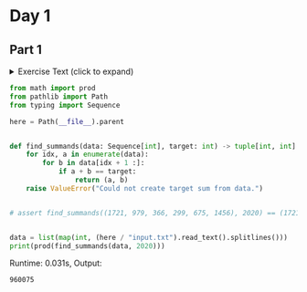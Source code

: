 # Day 1
## Part 1

<details><summary>Exercise Text (click to expand)</summary>
<article class="day-desc">
  <h2>--- Day 1: Report Repair ---</h2>
  <p>
    After saving Christmas <a href="/events">five years in a row</a>, you've
    decided to take a vacation at a nice resort on a tropical island.
    <span title="WHAT COULD GO WRONG">Surely</span>, Christmas will go on
    without you.
  </p>
  <p>
    The tropical island has its own currency and is entirely cash-only. The gold
    coins used there have a little picture of a starfish; the locals just call
    them <em class="star">stars</em>. None of the currency exchanges seem to
    have heard of them, but somehow, you'll need to find fifty of these coins by
    the time you arrive so you can pay the deposit on your room.
  </p>
  <p>
    To save your vacation, you need to get all
    <em class="star">fifty stars</em> by December 25th.
  </p>
  <p>
    Collect stars by solving puzzles. Two puzzles will be made available on each
    day in the Advent calendar; the second puzzle is unlocked when you complete
    the first. Each puzzle grants <em class="star">one star</em>. Good luck!
  </p>
  <p>
    Before you leave, the Elves in accounting just need you to fix your
    <em>expense report</em> (your puzzle input); apparently, something isn't
    quite adding up.
  </p>
  <p>
    Specifically, they need you to
    <em>find the two entries that sum to <code>2020</code></em> and then
    multiply those two numbers together.
  </p>
  <p>For example, suppose your expense report contained the following:</p>
  <pre><code>
    1721
    979
    366
    299
    675
    1456
    </code></pre>
  <p>
    In this list, the two entries that sum to <code>2020</code> are
    <code>1721</code> and <code>299</code>. Multiplying them together produces
    <code>1721 * 299 = 514579</code>, so the correct answer is
    <code><em>514579</em></code
    >.
  </p>
  <p>
    Of course, your expense report is much larger.
    <em
      >Find the two entries that sum to <code>2020</code>; what do you get if
      you multiply them together?</em
    >
  </p>
</article>

</details>

```python
from math import prod
from pathlib import Path
from typing import Sequence

here = Path(__file__).parent


def find_summands(data: Sequence[int], target: int) -> tuple[int, int]:
    for idx, a in enumerate(data):
        for b in data[idx + 1 :]:
            if a + b == target:
                return (a, b)
    raise ValueError("Could not create target sum from data.")


# assert find_summands((1721, 979, 366, 299, 675, 1456), 2020) == (1721, 299)


data = list(map(int, (here / "input.txt").read_text().splitlines()))
print(prod(find_summands(data, 2020)))

```
Runtime: 0.031s, Output:
```
960075
```